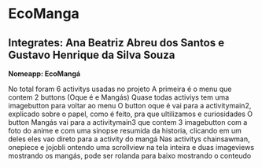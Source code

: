 # EcoManga
## Integrates: Ana Beatriz Abreu dos Santos e Gustavo Henrique da Silva Souza
**Nomeapp: EcoMangá**

No total foram 6 activitys usadas no projeto 
A primeira é o menu que contem 2 buttons (Oque é e Mangás)
Quase todas activiys tem uma imagebutton para voltar ao menu 
O button oque é vai para a activitymain2, explicado sobre o papel, como é feito, pra que ultilizamos e curiosidades 
O button Mangás vai para a activitymain3 que contem 3 imagebutton com a foto do anime e com uma sinopse resumida da historia, clicando em um deles eles vao direto para a activity do mangá 
Nas activitys chainsawman, onepiece e jojobli ontendo uma scrollview na tela inteira e duas imageviews mostrando os mangás, pode ser rolanda para baixo mostrando o conteudo 
